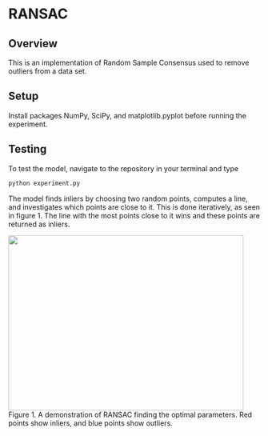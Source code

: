 # RANSAC

## Overview
This is an implementation of Random Sample Consensus used to remove outliers from a data set.

## Setup

Install packages NumPy, SciPy, and matplotlib.pyplot before running the experiment.

## Testing
To test the model, navigate to the repository in your terminal and type

```bash
python experiment.py
```

The model finds inliers by choosing two random points, computes a line, and investigates which points are close to it. This is done iteratively, as seen in figure 1. The line with the most points close to it wins and these points are returned as inliers.

<img src="https://media.giphy.com/media/HlKD5zj41UMUccs4zt/giphy.gif" width="470" height="350">
Figure 1. A demonstration of RANSAC finding the optimal parameters. Red points show inliers, and blue points show outliers. 
